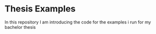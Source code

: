# Thesis Examples

In this repository I am introducing the code for the examples i run for my bachelor thesis
